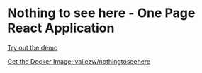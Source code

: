 # Nothing to see here - One Page React Application
[Try out the demo](https://vallezw.github.io/NothingToSeeHere/)

[Get the Docker Image: vallezw/nothingtoseehere](https://hub.docker.com/repository/docker/vallezw/nothingtoseehere)
